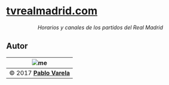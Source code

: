 # [tvrealmadrid.com](https://tvrealmadrid.com)

<p align="center"><i>Horarios y canales de los partidos del Real Madrid</i></p>

## Autor

| ![me](https://www.gravatar.com/avatar/fa50aeff0ddd6e63273a068b04353d9d?s=100)|
| -----------------------------------------------------------------------------|
| © 2017 [__Pablo Varela__](http://pablo.life)                                 |
